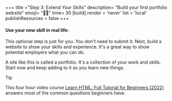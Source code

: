 +++
title ="Step 3: Extend Your Skills"
description= "Build your first portfolio website"
emoji= "💪🏾"
time= 30
[build]
  render = 'never'
  list = 'local'
  publishResources = false 
+++

#### Use your new skill in real life:

This optional step is just for you. You don't need to submit it. Next, build a website to show your skills and experience. It's a great way to show potential employers what you can do.

A site like this is called a portfolio. It's a collection of your work and skills. Start now and keep adding to it as you learn new things.

> [!TIP]
> This four hour video course [Learn HTML: Full Tutorial for Beginners (2022)](https://www.youtube.com/watch?v=kUMe1FH4CHE) answers most of the common questions beginners have.
